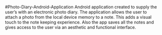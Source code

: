 #Photo-Diary-Android-Application
Android application created to supply the user’s with an electronic photo diary. The application allows the user to attach a photo from the local device memory to a note. This adds a visual touch to the note keeping experience. Also the app saves all the notes and gives access to the user via an aesthetic and functional interface. 
